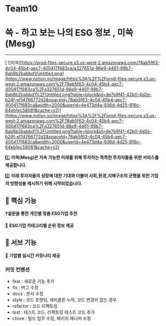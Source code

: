 # Team10

# 쓱 - 하고 보는 나의 ESG 정보 , 미쓱(Mesg)

---
[
![미쓱][https://prod-files-secure.s3.us-west-2.amazonaws.com/78ab5f63-4c04-45b4-aec7-400417f683ca/a327651d-96e9-4461-99b7-8ab8b2babbd1/Untitled.png](https://www.notion.so/image/https%3A%2F%2Fprod-files-secure.s3.us-west-2.amazonaws.com%2F78ab5f63-4c04-45b4-aec7-400417f683ca%2Fa327651d-96e9-4461-99b7-8ab8b2babbd1%2FUntitled.png?table=block&id=de7b9f41-42b0-4d2e-b24f-ef14766772d2&spaceId=78ab5f63-4c04-45b4-aec7-400417f683ca&width=2000&userId=4e473d4a-936d-4d25-816c-64eb1ec58081&cache=v2)](https://www.notion.so/image/https%3A%2F%2Fprod-files-secure.s3.us-west-2.amazonaws.com%2F78ab5f63-4c04-45b4-aec7-400417f683ca%2Fa327651d-96e9-4461-99b7-8ab8b2babbd1%2FUntitled.png?table=block&id=de7b9f41-42b0-4d2e-b24f-ef14766772d2&spaceId=78ab5f63-4c04-45b4-aec7-400417f683ca&width=2000&userId=4e473d4a-936d-4d25-816c-64eb1ec58081&cache=v2)

1️⃣ **미쓱(Mesg)은 지속 가능한 미래를 위해 투자하는 똑똑한 투자자들을 위한 서비스를 제공합니다.** 

2️⃣ **미래 투자자들의 성장에 대한 기대와 더불어 사회,환경,지배구조의 균형을 위한 기업의 방향성을 제시하기 위해 시작되었습니다.**

## 📲 핵심 기능

❓**설문을 통한 개인별 맞춤 ESG기업 추천**

🔢 **ESG기업 카테고리별 순위 정보 제공**

## 📲 서브 기능

💬 **기업별 실시간 커뮤니티 제공**
### 커밋 컨벤션

- feat : 새로운 기능 추가
- fix : 버그 수정
- docs : 문서 수정
- style : 코드 포맷팅, 세미콜론 누락, 코드 변경이 없는 경우
- refactor : 코드 리펙토링
- test : 테스트 코드, 리펙토링 테스트 코드 추가
- chore : 빌드 업무 수정, 패키지 매니저 수정
